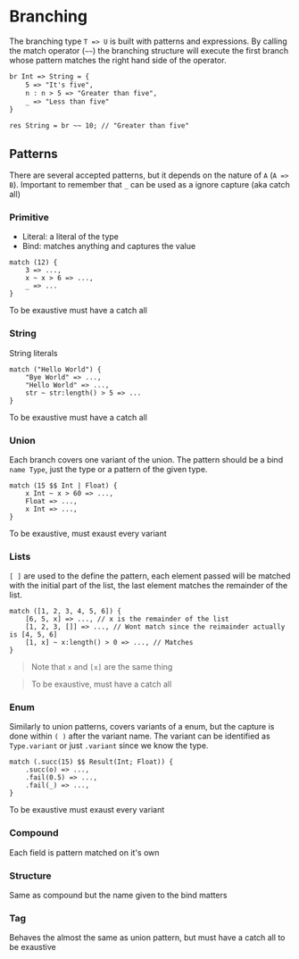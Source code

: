 # Branching

The branching type `T => U` is built with patterns and expressions. By calling the match operator (`~~`) the branching structure will execute the first branch whose pattern matches the right hand side of the operator.

```txt
br Int => String = {
    5 => "It's five",
    n : n > 5 => "Greater than five",
    _ => "Less than five"
}

res String = br ~~ 10; // "Greater than five"
```

## Patterns

There are several accepted patterns, but it depends on the nature of `A` (`A => B`). Important to remember that `_` can be used as a ignore capture (aka catch all)

### Primitive

- Literal: a literal of the type
- Bind: matches anything and captures the value

```
match (12) {
    3 => ...,
    x ~ x > 6 => ...,
    _ => ...
}
``` 

To be exaustive must have a catch all 

### String

String literals

```
match ("Hello World") {
    "Bye World" => ...,
    "Hello World" => ...,
    str ~ str:length() > 5 => ...
}
``` 

To be exaustive must have a catch all 

### Union

Each branch covers one variant of the union. The pattern should be a bind `name Type`, just the type or a pattern of the given type.

```
match (15 $$ Int | Float) {
    x Int ~ x > 60 => ...,
    Float => ...,
    x Int => ...,
}
``` 

To be exaustive, must exaust every variant

### Lists

`[ ]` are used to the define the pattern, each element passed will be matched with the initial part of the list, the last element matches the remainder of the list.

```
match ([1, 2, 3, 4, 5, 6]) {
    [6, 5, x] => ..., // x is the remainder of the list
    [1, 2, 3, []] => ..., // Wont match since the reimainder actually is [4, 5, 6]
    [1, x] ~ x:length() > 0 => ..., // Matches 
}
```

> Note that `x` and `[x]` are the same thing

> To be exaustive, must have a catch all


### Enum

Similarly to union patterns, covers variants of a enum, but the capture is done within `( )` after the variant name. The variant can be identified as `Type.variant` or just `.variant` since we know the type.

```
match (.succ(15) $$ Result(Int; Float)) {
    .succ(o) => ...,
    .fail(0.5) => ...,
    .fail(_) => ...,
}
```

To be exaustive must exaust every variant 

### Compound

Each field is pattern matched on it's own

### Structure

Same as compound but the name given to the bind matters

### Tag

Behaves the almost the same as union pattern, but must have a catch all to be exaustive